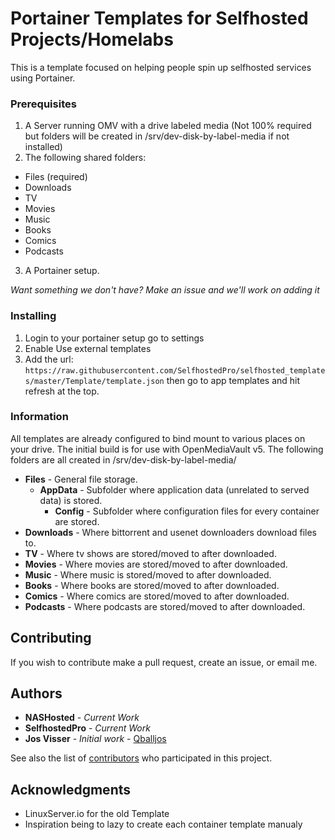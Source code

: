 
# Portainer Templates for Selfhosted Projects/Homelabs

This is a template focused on helping people spin up selfhosted services using Portainer.

### Prerequisites

1. A Server running OMV with a drive labeled media (Not 100% required but folders will be created in /srv/dev-disk-by-label-media if not installed)
2. The following shared folders:
  * Files (required)
  * Downloads
  * TV
  * Movies
  * Music
  * Books
  * Comics
  * Podcasts
3. A Portainer setup.

*Want something we don't have? Make an issue and we'll work on adding it*

### Installing

1. Login to your portainer setup go to settings 
2. Enable Use external templates
3. Add the url: `https://raw.githubusercontent.com/SelfhostedPro/selfhosted_templates/master/Template/template.json` then go to app templates and hit refresh at the top.

### Information
All templates are already configured to bind mount to various places on your drive. The initial build is for use with OpenMediaVault v5. The following folders are all created in /srv/dev-disk-by-label-media/

* **Files** - General file storage.
  * **AppData** - Subfolder where application data (unrelated to served data) is stored.
    * **Config** - Subfolder where configuration files for every container are stored.
* **Downloads** - Where bittorrent and usenet downloaders download files to.
* **TV** - Where tv shows are stored/moved to after downloaded.
* **Movies** - Where movies are stored/moved to after downloaded.
* **Music** - Where music is stored/moved to after downloaded.
* **Books** - Where books are stored/moved to after downloaded.
* **Comics** - Where comics are stored/moved to after downloaded.
* **Podcasts** - Where podcasts are stored/moved to after downloaded.

## Contributing

If you wish to contribute make a pull request, create an issue, or email me.

## Authors
* **NASHosted** - *Current Work*
* **SelfhostedPro** - *Current Work*
* **Jos Visser** - *Initial work* - [Qballjos](https://github.com/Qballjos)

See also the list of [contributors](https://github.com/SelfhostedPro/selfhosted_templates/contributors) who participated in this project.

## Acknowledgments

* LinuxServer.io for the old Template
* Inspiration being to lazy to create each container template manualy

